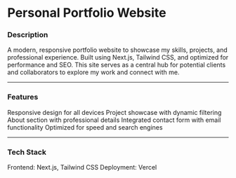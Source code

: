 # Personal Portfolio Website

### Description

A modern, responsive portfolio website to showcase my skills, projects, and professional experience. Built using Next.js, Tailwind CSS, and optimized for performance and SEO. This site serves as a central hub for potential clients and collaborators to explore my work and connect with me.

---

### Features

Responsive design for all devices
Project showcase with dynamic filtering
About section with professional details
Integrated contact form with email functionality
Optimized for speed and search engines

---

### Tech Stack

Frontend: Next.js, Tailwind CSS
Deployment: Vercel
